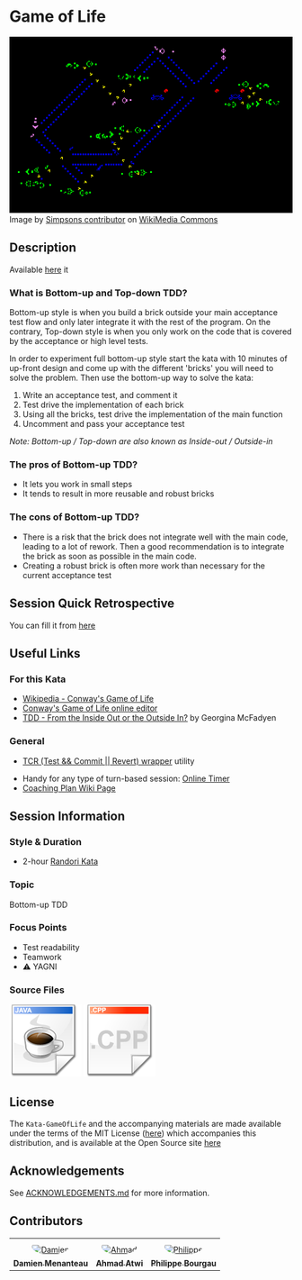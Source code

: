 # Game of Life

![Kata Image](./images/ColorCodedRacetrack.gif) <br>
Image by [Simpsons contributor](https://en.wikipedia.org/wiki/User:Simpsons_contributor) on [WikiMedia Commons](https://commons.wikimedia.org/wiki/File:Color_coded_racetrack_large_channel.gif)

## Description

Available [here](http://codingdojo.org/kata/GameOfLife/)
it
### What is Bottom-up and Top-down TDD?

Bottom-up style is when you build a brick outside your main acceptance test flow and only later integrate it
with the rest of the program. On the contrary, Top-down style is when you only work on the code that is covered
by the acceptance or high level tests.

In order to experiment full bottom-up style start the kata with 10 minutes of up-front design and come up with the
different 'bricks' you will need to solve the problem. Then use the bottom-up way to solve the kata:

1. Write an acceptance test, and comment it
2. Test drive the implementation of each brick
3. Using all the bricks, test drive the implementation of the main function
4. Uncomment and pass your acceptance test

_Note: Bottom-up / Top-down are also known as Inside-out / Outside-in_

### The pros of Bottom-up TDD?

* It lets you work in small steps
* It tends to result in more reusable and robust bricks

### The cons of Bottom-up TDD?

* There is a risk that the brick does not integrate well with the main code, leading to a lot of rework. Then a good recommendation is to integrate the brick as soon as possible in the main code.
* Creating a robust brick is often more work than necessary for the current acceptance test

## Session Quick Retrospective

You can fill it from [here](./QuickRetrospective.md)

## Useful Links

### For this Kata

* [Wikipedia - Conway's Game of Life](https://en.wikipedia.org/wiki/Conway%27s_Game_of_Life)
* [Conway's Game of Life online editor](https://tebs-game-of-life.com/conways-editor/conways-editor.html)
* [TDD - From the Inside Out or the Outside In?](https://8thlight.com/blog/georgina-mcfadyen/2016/06/27/inside-out-tdd-vs-outside-in.html) by Georgina McFadyen

### General


- [TCR (Test && Commit || Revert) wrapper](tcr/TCR.md) utility
* Handy for any type of turn-based session: [Online Timer](https://agility.jahed.dev/)
* [Coaching Plan Wiki Page](https://mxwiki.murex.com/confluence/display/DEVS/%5BXP+Coaching%5D+A+Kata+Plan+to+go+from+learning+TDD+to+refactoring+existing+code)

## Session Information

### Style & Duration

- 2-hour [Randori Kata](./doc/RandoriKata.md)

### Topic

Bottom-up TDD

### Focus Points

* Test readability
* Teamwork
* ⚠ YAGNI

### Source Files

[![Java](./images/LanguageJava.png)](./java)
[![C++](./images/LanguageCpp.png)](./cpp)

## License

The `Kata-GameOfLife` and the accompanying materials are made available
under the terms of the MIT License ([here](LICENSE.md)) which accompanies this
distribution, and is available at the Open Source site [here](https://opensource.org/licenses/MIT)

## Acknowledgements

See [ACKNOWLEDGEMENTS.md](./ACKNOWLEDGEMENTS.md) for more information.

## Contributors

<table>
<tr>
    <td align="center" style="word-wrap: break-word; width: 150.0; height: 150.0">
        <a href=https://github.com/mengdaming>
            <img src=https://avatars.githubusercontent.com/u/1313765?v=4 width="100;"  style="border-radius:50%;align-items:center;justify-content:center;overflow:hidden;padding-top:10px" alt=Damien Menanteau/>
            <br />
            <sub style="font-size:14px"><b>Damien Menanteau</b></sub>
        </a>
    </td>
    <td align="center" style="word-wrap: break-word; width: 150.0; height: 150.0">
        <a href=https://github.com/aatwi>
            <img src=https://avatars.githubusercontent.com/u/11088496?v=4 width="100;"  style="border-radius:50%;align-items:center;justify-content:center;overflow:hidden;padding-top:10px" alt=Ahmad Atwi/>
            <br />
            <sub style="font-size:14px"><b>Ahmad Atwi</b></sub>
        </a>
    </td>
    <td align="center" style="word-wrap: break-word; width: 150.0; height: 150.0">
        <a href=https://github.com/philou>
            <img src=https://avatars.githubusercontent.com/u/23983?v=4 width="100;"  style="border-radius:50%;align-items:center;justify-content:center;overflow:hidden;padding-top:10px" alt=Philippe Bourgau/>
            <br />
            <sub style="font-size:14px"><b>Philippe Bourgau</b></sub>
        </a>
    </td>
</tr>
</table>
